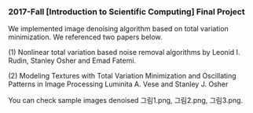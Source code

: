 ### 2017-Fall [Introduction to Scientific Computing] Final Project

We implemented image denoising algorithm based on total variation minimization.
We referenced two papers below.

(1) Nonlinear total variation based noise removal algorithms by Leonid I. Rudin, Stanley Osher and Emad Fatemi.

(2) Modeling Textures with Total Variation Minimization and Oscillating Patterns in Image Processing Luminita A. Vese and Stanley J. Osher

You can check sample images denoised 그림1.png, 그림2.png, 그림3.png.
